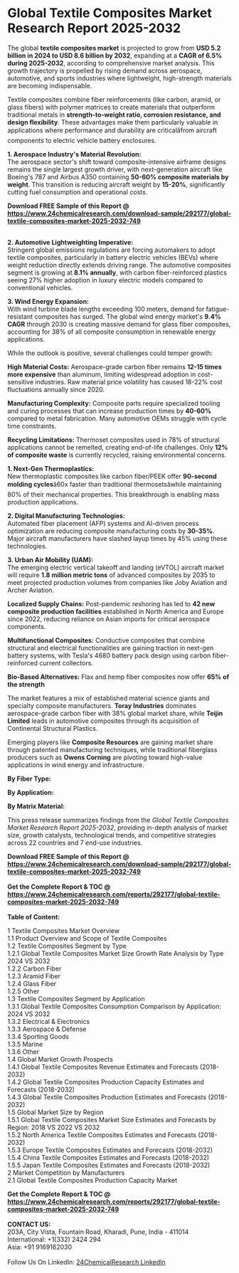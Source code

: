 <h1>Global Textile Composites Market Research Report 2025-2032</h1><p>The global <strong>textile composites market</strong> is projected to grow from <strong>USD 5.2 billion in 2024 to USD 8.6 billion by 2032</strong>, expanding at a <strong>CAGR of 6.5% during 2025-2032</strong>, according to comprehensive market analysis. This growth trajectory is propelled by rising demand across aerospace, automotive, and sports industries where lightweight, high-strength materials are becoming indispensable.</p><p>Textile composites combine fiber reinforcements (like carbon, aramid, or glass fibers) with polymer matrices to create materials that outperform traditional metals in <strong>strength-to-weight ratio, corrosion resistance, and design flexibility</strong>. These advantages make them particularly valuable in applications where performance and durability are criticalâfrom aircraft components to electric vehicle battery enclosures.</p><p><strong>1. Aerospace Industry's Material Revolution:</strong><br>
The aerospace sector's shift toward composite-intensive airframe designs remains the single largest growth driver, with next-generation aircraft like Boeing's 787 and Airbus A350 containing <strong>50-60% composite materials by weight</strong>. This transition is reducing aircraft weight by <strong>15-20%</strong>, significantly cutting fuel consumption and operational costs.</p><div><b>Download FREE Sample of this Report @ 
            <a href="https://www.24chemicalresearch.com/download-sample/292177/global-textile-composites-market-2025-2032-749">
            https://www.24chemicalresearch.com/download-sample/292177/global-textile-composites-market-2025-2032-749</a></b></div><br><p><strong>2. Automotive Lightweighting Imperative:</strong><br>
Stringent global emissions regulations are forcing automakers to adopt textile composites, particularly in battery electric vehicles (BEVs) where weight reduction directly extends driving range. The automotive composites segment is growing at <strong>8.1% annually</strong>, with carbon fiber-reinforced plastics seeing 27% higher adoption in luxury electric models compared to conventional vehicles.</p><p><strong>3. Wind Energy Expansion:</strong><br>
With wind turbine blade lengths exceeding 100 meters, demand for fatigue-resistant composites has surged. The global wind energy market's <strong>9.4% CAGR</strong> through 2030 is creating massive demand for glass fiber composites, accounting for 38% of all composite consumption in renewable energy applications.</p><p>While the outlook is positive, several challenges could temper growth:</p><p><strong>High Material Costs:</strong> Aerospace-grade carbon fiber remains <strong>12-15 times more expensive</strong> than aluminum, limiting widespread adoption in cost-sensitive industries. Raw material price volatility has caused 18-22% cost fluctuations annually since 2020.</p><p><strong>Manufacturing Complexity:</strong> Composite parts require specialized tooling and curing processes that can increase production times by <strong>40-60%</strong> compared to metal fabrication. Many automotive OEMs struggle with cycle time constraints.</p><p><strong>Recycling Limitations:</strong> Thermoset composites used in 78% of structural applications cannot be remelted, creating end-of-life challenges. Only <strong>12% of composite waste</strong> is currently recycled, raising environmental concerns.</p><p><strong>1. Next-Gen Thermoplastics:</strong><br>
New thermoplastic composites like carbon fiber/PEEK offer <strong>90-second molding cycles</strong>â60x faster than traditional thermosetsâwhile maintaining 80% of their mechanical properties. This breakthrough is enabling mass production applications.</p><p><strong>2. Digital Manufacturing Technologies:</strong><br>
Automated fiber placement (AFP) systems and AI-driven process optimization are reducing composite manufacturing costs by <strong>30-35%</strong>. Major aircraft manufacturers have slashed layup times by 45% using these technologies.</p><p><strong>3. Urban Air Mobility (UAM):</strong><br>
The emerging electric vertical takeoff and landing (eVTOL) aircraft market will require <strong>1.8 million metric tons</strong> of advanced composites by 2035 to meet projected production volumes from companies like Joby Aviation and Archer Aviation.</p><p><strong>Localized Supply Chains:</strong> Post-pandemic reshoring has led to <strong>42 new composite production facilities</strong> established in North America and Europe since 2022, reducing reliance on Asian imports for critical aerospace components.</p><p><strong>Multifunctional Composites:</strong> Conductive composites that combine structural and electrical functionalities are gaining traction in next-gen battery systems, with Tesla's 4680 battery pack design using carbon fiber-reinforced current collectors.</p><p><strong>Bio-Based Alternatives:</strong> Flax and hemp fiber composites now offer <strong>65% of the strength</strong>
    </p><p>The market features a mix of established material science giants and specialty composite manufacturers. <strong>Toray Industries</strong> dominates aerospace-grade carbon fiber with 38% global market share, while <strong>Teijin Limited</strong> leads in automotive composites through its acquisition of Continental Structural Plastics.</p><p>Emerging players like <strong>Composite Resources</strong> are gaining market share through patented manufacturing techniques, while traditional fiberglass producers such as <strong>Owens Corning</strong> are pivoting toward high-value applications in wind energy and infrastructure.</p><p><strong>By Fiber Type:</strong></p><p><strong>By Application:</strong></p><p><strong>By Matrix Material:</strong></p><p>This press release summarizes findings from the <em>Global Textile Composites Market Research Report 2025-2032</em>, providing in-depth analysis of market size, growth catalysts, technological trends, and competitive strategies across 22 countries and 7 end-use industries.</p><div><b>Download FREE Sample of this Report @ 
            <a href="https://www.24chemicalresearch.com/download-sample/292177/global-textile-composites-market-2025-2032-749">
            https://www.24chemicalresearch.com/download-sample/292177/global-textile-composites-market-2025-2032-749</a></b></div><br><div><b>Get the Complete Report & TOC @ 
            <a href="https://www.24chemicalresearch.com/reports/292177/global-textile-composites-market-2025-2032-749">
            https://www.24chemicalresearch.com/reports/292177/global-textile-composites-market-2025-2032-749</a></b></div><br>
            <b>Table of Content:</b><p>1 Textile Composites Market Overview<br />
    1.1 Product Overview and Scope of Textile Composites<br />
    1.2 Textile Composites Segment by Type<br />
        1.2.1 Global Textile Composites Market Size Growth Rate Analysis by Type 2024 VS 2032<br />
        1.2.2 Carbon Fiber<br />
        1.2.3 Aramid Fiber<br />
        1.2.4 Glass Fiber<br />
        1.2.5 Other<br />
    1.3 Textile Composites Segment by Application<br />
        1.3.1 Global Textile Composites Consumption Comparison by Application: 2024 VS 2032<br />
        1.3.2 Electrical & Electronics<br />
        1.3.3 Aerospace & Defense<br />
        1.3.4 Sporting Goods<br />
        1.3.5 Marine<br />
        1.3.6 Other<br />
    1.4 Global Market Growth Prospects<br />
        1.4.1 Global Textile Composites Revenue Estimates and Forecasts (2018-2032)<br />
        1.4.2 Global Textile Composites Production Capacity Estimates and Forecasts (2018-2032)<br />
        1.4.3 Global Textile Composites Production Estimates and Forecasts (2018-2032)<br />
    1.5 Global Market Size by Region<br />
        1.5.1 Global Textile Composites Market Size Estimates and Forecasts by Region: 2018 VS 2022 VS 2032<br />
        1.5.2 North America Textile Composites Estimates and Forecasts (2018-2032)<br />
        1.5.3 Europe Textile Composites Estimates and Forecasts (2018-2032)<br />
        1.5.4 China Textile Composites Estimates and Forecasts (2018-2032)<br />
        1.5.5 Japan Textile Composites Estimates and Forecasts (2018-2032)<br />
2 Market Competition by Manufacturers<br />
    2.1 Global Textile Composites Production Capacity Market</p><div><b>Get the Complete Report & TOC @ 
            <a href="https://www.24chemicalresearch.com/reports/292177/global-textile-composites-market-2025-2032-749">
            https://www.24chemicalresearch.com/reports/292177/global-textile-composites-market-2025-2032-749</a></b></div><br><b>CONTACT US:</b><br>
            203A, City Vista, Fountain Road, Kharadi, Pune, India - 411014<br>
            International: +1(332) 2424 294<br>
            Asia: +91 9169162030 <br><br>
            Follow Us On LinkedIn: <a href="https://www.linkedin.com/company/24chemicalresearch/">24ChemicalResearch LinkedIn</a>
